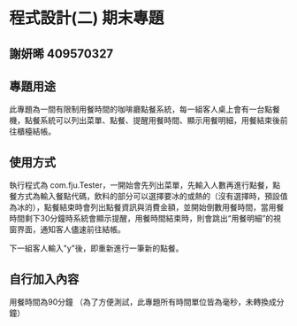 # 程式設計(二) 期末專題
## 謝妍晞 409570327

## 專題用途
此專題為一間有限制用餐時間的咖啡廳點餐系統，每一組客人桌上會有一台點餐機，點餐系統可以列出菜單、點餐、提醒用餐時間、顯示用餐明細，用餐結束後前往櫃檯結帳。

## 使用方式
執行程式為 com.fju.Tester，一開始會先列出菜單，先輸入人數再進行點餐，點餐方式為輸入餐點代碼，飲料的部分可以選擇要冰的或熱的（沒有選擇時，預設值為冰的），點餐結束時會列出點餐資訊與消費金額，並開始倒數用餐時間，當用餐時間剩下30分鐘時系統會顯示提醒，用餐時間結束時，則會跳出“用餐明細”的視窗界面，通知客人儘速前往結帳。

下一組客人輸入"y"後，即重新進行一筆新的點餐。

## 自行加入內容
用餐時間為90分鐘
（為了方便測試，此專題所有時間單位皆為毫秒，未轉換成分鐘）